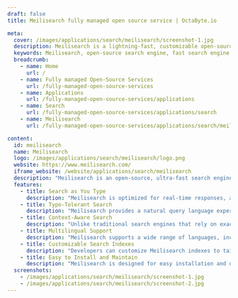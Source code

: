 ```yaml
---
draft: false
title: Meilisearch fully managed open source service | OctaByte.io

meta:
  cover: /images/applications/search/meilisearch/screenshot-1.jpg
  description: Meilisearch is a lightning-fast, customizable open-source search engine designed to offer highly relevant search results in real time. Perfect for developers, it’s easy to install and offers extensive options for customization.
  keywords: Meilisearch, open-source search engine, fast search engine, scalable search, real-time search, customizable search, typo-tolerant search, relevant search results, search engine for developers, Meilisearch features
  breadcrumb:
    - name: Home
      url: /
    - name: Fully managed Open-Source Services
      url: /fully-managed-open-source-services
    - name: Applications
      url: /fully-managed-open-source-services/applications
    - name: Search
      url: /fully-managed-open-source-services/applications/search
    - name: Meilisearch
      url: /fully-managed-open-source-services/applications/search/meilisearch

content:
  id: meilisearch
  name: Meilisearch
  logo: /images/applications/search/meilisearch/logo.png
  website: https://www.meilisearch.com/
  iframe_website: /website/applications/search/meilisearch
  description: "Meilisearch is an open-source, ultra-fast search engine designed to provide hyper-relevant search results with minimal latency. Whether you are building an application or a website, Meilisearch is the perfect solution for adding intelligent search functionality. It is scalable, maintainable, and highly customizable, offering an extensive range of tools that allow developers to fine-tune their search engine to fit specific needs. Meilisearch stands out for its blazing-fast response times (less than 50ms) and real-time search updates, delivering exceptional user experience. Ideal for both simple and complex search scenarios, it also features robust typo tolerance and flexible language support."
  features:
    - title: Search as You Type
      description: "Meilisearch is optimized for real-time responses, allowing users to see results as they type. With a response time of under 50ms, users can narrow down their search terms or stop searching early once they find what they need."
    - title: Typo-Tolerant Search
      description: "Meilisearch provides a natural query language experience, allowing users to search even with typos or misspelled words. This enhances the search experience by handling common errors automatically."
    - title: Context-Aware Search
      description: "Unlike traditional search engines that rely on exact keyword matches, Meilisearch allows words to be associated, enabling smarter and more intuitive search results based on context rather than rigid word matching."
    - title: Multilingual Support
      description: "Meilisearch supports a wide range of languages, including Latin-based languages, English, and Kanji. With more language support coming soon, it’s a flexible solution for global applications."
    - title: Customizable Search Indexes
      description: "Developers can customize Meilisearch indexes to tailor the search engine to specific use cases. This makes it adaptable to various needs, whether for a small application or a large-scale website."
    - title: Easy to Install and Maintain
      description: "Meilisearch is designed for easy installation and ongoing maintenance. Its simple setup process allows developers to quickly integrate search functionality, while its scalability ensures it can handle increasing demands over time."
  screenshots:
    - /images/applications/search/meilisearch/screenshot-1.jpg
    - /images/applications/search/meilisearch/screenshot-2.jpg
---
```

